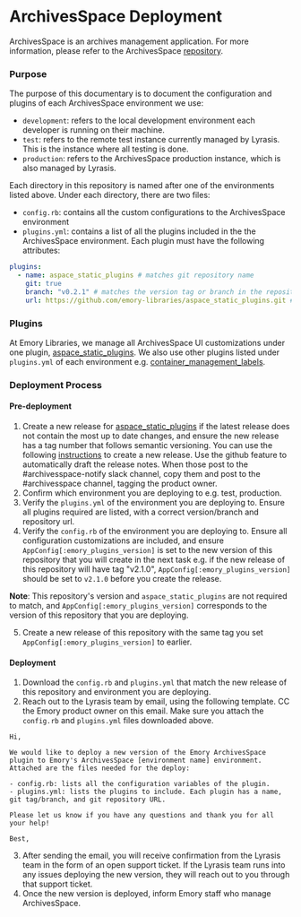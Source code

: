 # ArchivesSpace Deployment

ArchivesSpace is an archives management application. For more information, please refer to the ArchivesSpace [repository](https://github.com/archivesspace/archivesspace).

### Purpose

The purpose of this documentary is to document the configuration and plugins of each ArchivesSpace environment we use:

- `development`: refers to the local development environment each developer is running on their machine.
- `test`: refers to the remote test instance currently managed by Lyrasis. This is the instance where all testing is done.
- `production`: refers to the ArchivesSpace production instance, which is also managed by Lyrasis.

Each directory in this repository is named after one of the environments listed above. Under each directory, there are two files:

- `config.rb`: contains all the custom configurations to the ArchivesSpace environment
- `plugins.yml`: contains a list of all the plugins included in the the ArchivesSpace environment. Each plugin must have the following attributes:

```yml
plugins:
  - name: aspace_static_plugins # matches git repository name
    git: true
    branch: "v0.2.1" # matches the version tag or branch in the repository
    url: https://github.com/emory-libraries/aspace_static_plugins.git # url of the plugin's git repository
```

### Plugins

At Emory Libraries, we manage all ArchivesSpace UI customizations under one plugin, [aspace_static_plugins](https://github.com/emory-libraries/aspace_static_plugins). We also use other plugins listed under `plugins.yml` of each environment e.g. [container_management_labels](https://github.com/emory-libraries/container_management_labels).

### Deployment Process

#### Pre-deployment

1. Create a new release for [aspace_static_plugins](https://github.com/emory-libraries/aspace_static_plugins) if the latest release does not contain the most up to date changes, and ensure the new release has a tag number that follows semantic versioning. You can use the following [instructions](https://docs.github.com/en/repositories/releasing-projects-on-github/managing-releases-in-a-repository) to create a new release. Use the github feature to automatically draft the release notes. When those post to the #archivesspace-notify slack channel, copy them and post to the #archivesspace channel, tagging the product owner.
2. Confirm which environment you are deploying to e.g. test, production.
3. Verify the `plugins.yml` of the environment you are deploying to. Ensure all plugins required are listed, with a correct version/branch and repository url.
4. Verify the `config.rb` of the environment you are deploying to. Ensure all configuration customizations are included, and ensure `AppConfig[:emory_plugins_version]` is set to the new version of this repository that you will create in the next task e.g. if the new release of this repository will have tag "v2.1.0", `AppConfig[:emory_plugins_version]` should be set to `v2.1.0` before you create the release.

**Note**: This repository's version and `aspace_static_plugins` are not required to match, and `AppConfig[:emory_plugins_version]` corresponds to the version of this repository that you are deploying.

5. Create a new release of this repository with the same tag you set `AppConfig[:emory_plugins_version]` to earlier.

#### Deployment

1. Download the `config.rb` and `plugins.yml` that match the new release of this repository and environment you are deploying.
2. Reach out to the Lyrasis team by email, using the following template. CC the Emory product owner on this email. Make sure you attach the `config.rb` and `plugins.yml` files downloaded above.

```
Hi,

We would like to deploy a new version of the Emory ArchivesSpace plugin to Emory's ArchivesSpace [environment name] environment. Attached are the files needed for the deploy:

- config.rb: lists all the configuration variables of the plugin.
- plugins.yml: lists the plugins to include. Each plugin has a name, git tag/branch, and git repository URL.

Please let us know if you have any questions and thank you for all your help!

Best,
```

3. After sending the email, you will receive confirmation from the Lyrasis team in the form of an open support ticket. If the Lyrasis team runs into any issues deploying the new version, they will reach out to you through that support ticket.
4. Once the new version is deployed, inform Emory staff who manage ArchivesSpace.
